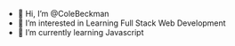 - 👋 Hi, I’m @ColeBeckman
- 👀 I’m interested in Learning Full Stack Web Development
- 🌱 I’m currently learning Javascript

<!---
ColeBeckman/ColeBeckman is a ✨ special ✨ repository because its `README.md` (this file) appears on your GitHub profile.
You can click the Preview link to take a look at your changes.
--->
